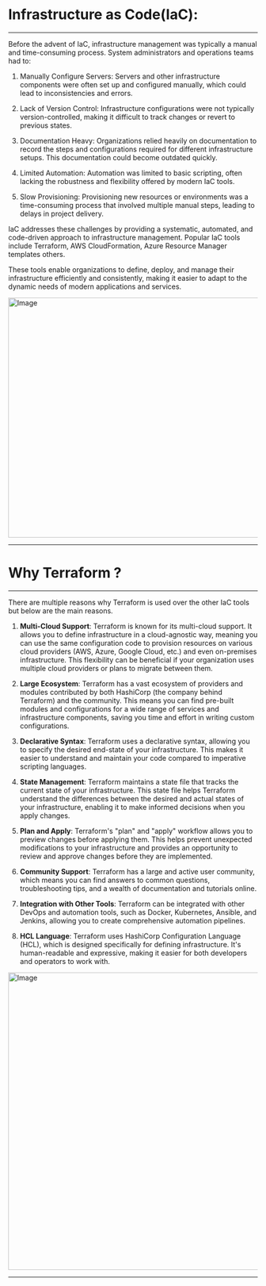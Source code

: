 # Infrastructure as Code(IaC):
---

Before the advent of IaC, infrastructure management was typically a manual and time-consuming process. System administrators and operations teams had to:

1. Manually Configure Servers: Servers and other infrastructure components were often set up and configured manually, which could lead to inconsistencies and errors.

2. Lack of Version Control: Infrastructure configurations were not typically version-controlled, making it difficult to track changes or revert to previous states.

3. Documentation Heavy: Organizations relied heavily on documentation to record the steps and configurations required for different infrastructure setups. This documentation could become outdated quickly.

4. Limited Automation: Automation was limited to basic scripting, often lacking the robustness and flexibility offered by modern IaC tools.

5. Slow Provisioning: Provisioning new resources or environments was a time-consuming process that involved multiple manual steps, leading to delays in project delivery.

IaC addresses these challenges by providing a systematic, automated, and code-driven approach to infrastructure management. Popular IaC tools include Terraform, AWS CloudFormation, Azure Resource Manager templates others. 

These tools enable organizations to define, deploy, and manage their infrastructure efficiently and consistently, making it easier to adapt to the dynamic needs of modern applications and services.

<img width="1024" height="484" alt="Image" src="https://github.com/user-attachments/assets/e71e131a-9216-48ac-a17d-e1c31aa88d03" />

---

# Why Terraform ?
---
There are multiple reasons why Terraform is used over the other IaC tools but below are the main reasons.

1. **Multi-Cloud Support**: Terraform is known for its multi-cloud support. It allows you to define infrastructure in a cloud-agnostic way, meaning you can use the same configuration code to provision resources on various cloud providers (AWS, Azure, Google Cloud, etc.) and even on-premises infrastructure. This flexibility can be beneficial if your organization uses multiple cloud providers or plans to migrate between them.

2. **Large Ecosystem**: Terraform has a vast ecosystem of providers and modules contributed by both HashiCorp (the company behind Terraform) and the community. This means you can find pre-built modules and configurations for a wide range of services and infrastructure components, saving you time and effort in writing custom configurations.

3. **Declarative Syntax**: Terraform uses a declarative syntax, allowing you to specify the desired end-state of your infrastructure. This makes it easier to understand and maintain your code compared to imperative scripting languages.

4. **State Management**: Terraform maintains a state file that tracks the current state of your infrastructure. This state file helps Terraform understand the differences between the desired and actual states of your infrastructure, enabling it to make informed decisions when you apply changes.

5. **Plan and Apply**: Terraform's "plan" and "apply" workflow allows you to preview changes before applying them. This helps prevent unexpected modifications to your infrastructure and provides an opportunity to review and approve changes before they are implemented.

6. **Community Support**: Terraform has a large and active user community, which means you can find answers to common questions, troubleshooting tips, and a wealth of documentation and tutorials online.

7. **Integration with Other Tools**: Terraform can be integrated with other DevOps and automation tools, such as Docker, Kubernetes, Ansible, and Jenkins, allowing you to create comprehensive automation pipelines.

8. **HCL Language**: Terraform uses HashiCorp Configuration Language (HCL), which is designed specifically for defining infrastructure. It's human-readable and expressive, making it easier for both developers and operators to work with.

 <img width="1024" height="600" alt="Image" src="https://github.com/user-attachments/assets/de2711a5-7305-4318-ab2e-77e9b1840f22" />


---

